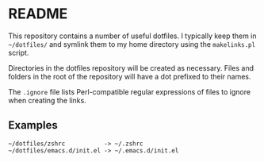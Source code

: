 # README

This repository contains a number of useful dotfiles. I typically keep them
in `~/dotfiles/` and symlink them to my home directory using the
`makelinks.pl` script.

Directories in the dotfiles repository will be created as necessary. Files
and folders in the root of the repository will have a dot prefixed to their
names.

The `.ignore` file lists Perl-compatible regular expressions of files to
ignore when creating the links.

## Examples

    ~/dotfiles/zshrc           -> ~/.zshrc
    ~/dotfiles/emacs.d/init.el -> ~/.emacs.d/init.el
